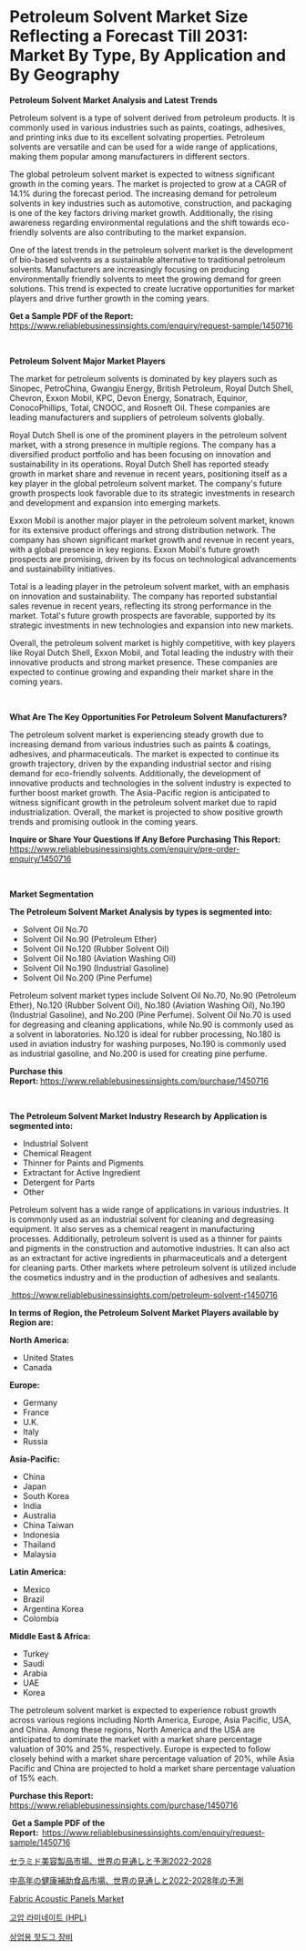 <p><h1>Petroleum Solvent Market Size Reflecting a Forecast Till 2031: Market By Type, By Application and By Geography</h1></p><p><strong>Petroleum Solvent Market Analysis and Latest Trends</strong></p>
<p><p>Petroleum solvent is a type of solvent derived from petroleum products. It is commonly used in various industries such as paints, coatings, adhesives, and printing inks due to its excellent solvating properties. Petroleum solvents are versatile and can be used for a wide range of applications, making them popular among manufacturers in different sectors.</p><p>The global petroleum solvent market is expected to witness significant growth in the coming years. The market is projected to grow at a CAGR of 14.1% during the forecast period. The increasing demand for petroleum solvents in key industries such as automotive, construction, and packaging is one of the key factors driving market growth. Additionally, the rising awareness regarding environmental regulations and the shift towards eco-friendly solvents are also contributing to the market expansion.</p><p>One of the latest trends in the petroleum solvent market is the development of bio-based solvents as a sustainable alternative to traditional petroleum solvents. Manufacturers are increasingly focusing on producing environmentally friendly solvents to meet the growing demand for green solutions. This trend is expected to create lucrative opportunities for market players and drive further growth in the coming years.</p></p>
<p><strong>Get a Sample PDF of the Report:&nbsp;</strong> <a href="https://www.reliablebusinessinsights.com/enquiry/request-sample/1450716">https://www.reliablebusinessinsights.com/enquiry/request-sample/1450716</a></p>
<p>&nbsp;</p>
<p><strong>Petroleum Solvent Major Market Players</strong></p>
<p><p>The market for petroleum solvents is dominated by key players such as Sinopec, PetroChina, Gwangju Energy, British Petroleum, Royal Dutch Shell, Chevron, Exxon Mobil, KPC, Devon Energy, Sonatrach, Equinor, ConocoPhillips, Total, CNOOC, and Rosneft Oil. These companies are leading manufacturers and suppliers of petroleum solvents globally.</p><p>Royal Dutch Shell is one of the prominent players in the petroleum solvent market, with a strong presence in multiple regions. The company has a diversified product portfolio and has been focusing on innovation and sustainability in its operations. Royal Dutch Shell has reported steady growth in market share and revenue in recent years, positioning itself as a key player in the global petroleum solvent market. The company's future growth prospects look favorable due to its strategic investments in research and development and expansion into emerging markets.</p><p>Exxon Mobil is another major player in the petroleum solvent market, known for its extensive product offerings and strong distribution network. The company has shown significant market growth and revenue in recent years, with a global presence in key regions. Exxon Mobil's future growth prospects are promising, driven by its focus on technological advancements and sustainability initiatives.</p><p>Total is a leading player in the petroleum solvent market, with an emphasis on innovation and sustainability. The company has reported substantial sales revenue in recent years, reflecting its strong performance in the market. Total's future growth prospects are favorable, supported by its strategic investments in new technologies and expansion into new markets.</p><p>Overall, the petroleum solvent market is highly competitive, with key players like Royal Dutch Shell, Exxon Mobil, and Total leading the industry with their innovative products and strong market presence. These companies are expected to continue growing and expanding their market share in the coming years.</p></p>
<p>&nbsp;</p>
<p><strong>What Are The Key Opportunities For Petroleum Solvent Manufacturers?</strong></p>
<p><p>The petroleum solvent market is experiencing steady growth due to increasing demand from various industries such as paints & coatings, adhesives, and pharmaceuticals. The market is expected to continue its growth trajectory, driven by the expanding industrial sector and rising demand for eco-friendly solvents. Additionally, the development of innovative products and technologies in the solvent industry is expected to further boost market growth. The Asia-Pacific region is anticipated to witness significant growth in the petroleum solvent market due to rapid industrialization. Overall, the market is projected to show positive growth trends and promising outlook in the coming years.</p></p>
<p><strong>Inquire or Share Your Questions If Any Before Purchasing This Report:</strong> <a href="https://www.reliablebusinessinsights.com/enquiry/pre-order-enquiry/1450716">https://www.reliablebusinessinsights.com/enquiry/pre-order-enquiry/1450716</a></p>
<p>&nbsp;</p>
<p><strong>Market Segmentation</strong></p>
<p><strong>The Petroleum Solvent Market Analysis by types is segmented into:</strong></p>
<p><ul><li>Solvent Oil No.70</li><li>Solvent Oil No.90 (Petroleum Ether)</li><li>Solvent Oil No.120 (Rubber Solvent Oil)</li><li>Solvent Oil No.180 (Aviation Washing Oil)</li><li>Solvent Oil No.190 (Industrial Gasoline)</li><li>Solvent Oil No.200 (Pine Perfume)</li></ul></p>
<p><p>Petroleum solvent market types include Solvent Oil No.70, No.90 (Petroleum Ether), No.120 (Rubber Solvent Oil), No.180 (Aviation Washing Oil), No.190 (Industrial Gasoline), and No.200 (Pine Perfume). Solvent Oil No.70 is used for degreasing and cleaning applications, while No.90 is commonly used as a solvent in laboratories. No.120 is ideal for rubber processing, No.180 is used in aviation industry for washing purposes, No.190 is commonly used as industrial gasoline, and No.200 is used for creating pine perfume.</p></p>
<p><strong>Purchase this Report:&nbsp;</strong><a href="https://www.reliablebusinessinsights.com/purchase/1450716">https://www.reliablebusinessinsights.com/purchase/1450716</a></p>
<p>&nbsp;</p>
<p><strong>The Petroleum Solvent Market Industry Research by Application is segmented into:</strong></p>
<p><ul><li>Industrial Solvent</li><li>Chemical Reagent</li><li>Thinner for Paints and Pigments</li><li>Extractant for Active Ingredient</li><li>Detergent for Parts</li><li>Other</li></ul></p>
<p><p>Petroleum solvent has a wide range of applications in various industries. It is commonly used as an industrial solvent for cleaning and degreasing equipment. It also serves as a chemical reagent in manufacturing processes. Additionally, petroleum solvent is used as a thinner for paints and pigments in the construction and automotive industries. It can also act as an extractant for active ingredients in pharmaceuticals and a detergent for cleaning parts. Other markets where petroleum solvent is utilized include the cosmetics industry and in the production of adhesives and sealants.</p></p>
<p><a href="https://www.reliablebusinessinsights.com/petroleum-solvent-r1450716">&nbsp;https://www.reliablebusinessinsights.com/petroleum-solvent-r1450716</a></p>
<p><strong>In terms of Region, the Petroleum Solvent Market Players available by Region are:</strong></p>
<p>
    <p> <strong> North America: </strong>
        <ul>
            <li>United States</li>
            <li>Canada</li>
        </ul>
        </p> 
    <p> <strong> Europe: </strong>
        <ul>
            <li>Germany</li>
            <li>France</li>
            <li>U.K.</li>
            <li>Italy</li>
            <li>Russia</li>
        </ul>
        </p> 
    <p> <strong> Asia-Pacific: </strong>
        <ul>
            <li>China</li>
            <li>Japan</li>
            <li>South Korea</li>
            <li>India</li>
            <li>Australia</li>
            <li>China Taiwan</li>
            <li>Indonesia</li>
            <li>Thailand</li>
            <li>Malaysia</li>
        </ul>
        </p> 
    <p> <strong> Latin America: </strong>
        <ul>
            <li>Mexico</li>
            <li>Brazil</li>
            <li>Argentina Korea</li>
            <li>Colombia</li>
        </ul>
        </p> 
    <p> <strong> Middle East & Africa: </strong>
        <ul>
            <li>Turkey</li>
            <li>Saudi</li>
            <li>Arabia</li>
            <li>UAE</li>
            <li>Korea</li>
        </ul>
    </p>
    </p>
<p><p>The petroleum solvent market is expected to experience robust growth across various regions including North America, Europe, Asia Pacific, USA, and China. Among these regions, North America and the USA are anticipated to dominate the market with a market share percentage valuation of 30% and 25%, respectively. Europe is expected to follow closely behind with a market share percentage valuation of 20%, while Asia Pacific and China are projected to hold a market share percentage valuation of 15% each.</p></p>
<p><strong>Purchase this Report: </strong><a href="https://www.reliablebusinessinsights.com/purchase/1450716">https://www.reliablebusinessinsights.com/purchase/1450716</a></p>
<p>&nbsp;<strong>Get a Sample PDF of the Report:&nbsp;&nbsp;</strong><a href="https://www.reliablebusinessinsights.com/enquiry/request-sample/1450716">https://www.reliablebusinessinsights.com/enquiry/request-sample/1450716</a></p>
<p><strong></strong></p>
<p><p><a href="https://medium.com/@slbola/%E4%B8%96%E7%95%8C%E3%81%AE%E3%82%BB%E3%83%A9%E3%83%9F%E3%83%89%E7%BE%8E%E5%AE%B9%E8%A3%BD%E5%93%81%E5%B8%82%E5%A0%B4-2022%E5%B9%B4%E3%81%8B%E3%82%892028%E5%B9%B4%E3%81%AE%E3%82%B0%E3%83%AD%E3%83%BC%E3%83%90%E3%83%AB%E3%81%AA%E5%B1%95%E6%9C%9B%E3%81%A8%E4%BA%88%E6%B8%AC-363f5c55f358">セラミド美容製品市場、世界の見通しと予測2022-2028</a></p><p><a href="https://medium.com/@slbola/%E4%B8%AD%E9%AB%98%E9%BD%A2%E8%80%85%E5%90%91%E3%81%91%E3%81%AE%E5%81%A5%E5%BA%B7%E8%A3%9C%E5%8A%A9%E9%A3%9F%E5%93%81%E5%B8%82%E5%A0%B4-%E3%82%B0%E3%83%AD%E3%83%BC%E3%83%90%E3%83%AB%E5%B1%95%E6%9C%9B%E3%81%A82022-2028%E5%B9%B4%E3%81%AE%E4%BA%88%E6%B8%AC%E7%94%A3%E6%A5%AD%E5%88%86%E6%9E%90%E3%83%AC%E3%83%9D%E3%83%BC%E3%83%88-%E5%B8%82%E5%A0%B4%E8%A6%8F%E6%A8%A1-%E3%82%B7%E3%82%A7%E3%82%A2-%E3%82%A2%E3%83%97%E3%83%AA%E3%82%B1%E3%83%BC%E3%82%B7%E3%83%A7%E3%83%B3-%E5%9C%B0%E5%9F%9F-%E7%AB%B6%E4%BA%89%E6%88%A6%E7%95%A5%E3%81%AE%E3%83%88%E3%83%AC%E3%83%B3%E3%83%89-2024-2031%E5%B9%B4-503afecbacc1">中高年の健康補助食品市場、世界の見通しと2022-2028年の予測</a></p><p><a href="https://github.com/sifatuddin25/Market-Research-Report-List-1/blob/main/fabric-acoustic-panels-market.md">Fabric Acoustic Panels Market</a></p><p><a href="https://medium.com/@emmamoy1/%EA%B3%A0%EC%95%95-%EC%A0%91%EC%B0%A9%EC%A0%9C-hpl-%EC%8B%9C%EC%9E%A5-%EC%97%B0%EA%B5%AC-%EB%B3%B4%EA%B3%A0%EC%84%9C%EC%97%90%EB%8A%94-2024%EB%85%84%EB%B6%80%ED%84%B0-2031%EB%85%84%EA%B9%8C%EC%A7%80-16-cagr%EB%A1%9C-%EC%98%88%EC%83%81%EB%90%9C-%EC%8B%9C%EC%9E%A5-%EA%B7%9C%EB%AA%A8-%EC%A0%90%EC%9C%A0%EC%9C%A8-%EB%B0%8F-%EC%84%B1%EC%9E%A5%EB%A5%A0%EC%97%90-%EB%8C%80%ED%95%9C-%EB%B6%84%EC%84%9D%EC%9D%B4-%ED%8F%AC%ED%95%A8%EB%90%98%EC%96%B4-%EC%9E%88%EC%8A%B5%EB%8B%88%EB%8B%A4-96b21b1ee12e">고압 라미네이트 (HPL)</a></p><p><a href="https://medium.com/@emmamoy1/%EA%B8%80%EB%A1%9C%EB%B2%8C-%EC%83%81%EC%97%85%EC%9A%A9-%ED%95%AB%EB%8F%84%EA%B7%B8-%EC%9E%A5%EB%B9%84-%EC%8B%9C%EC%9E%A5-%EA%B7%9C%EB%AA%A8-%EB%B0%8F-%EC%A0%90%EC%9C%A0%EC%9C%A8-%EB%B6%84%EC%84%9D-%EC%A0%9C%ED%92%88-%EC%9C%A0%ED%98%95-%EC%A0%81%EC%9A%A9-%EB%B6%84%EC%95%BC-%EC%A7%80%EC%97%AD%EB%B3%84-%EC%98%88%EC%B8%A1-2024-2031-d93cd244ef98">상업용 핫도그 장비</a></p></p>